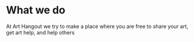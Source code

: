 # What we do

At Art Hangout we try to make a place where you are free to share your art, get art help, and help others
